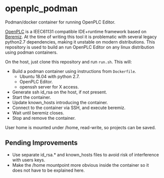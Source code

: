 # openplc_podman
Podman/docker container for running OpenPLC Editor.

[OpenPLC](https://openplcproject.com/) is a IEEC61131 compatible IDE+runtime framework based on [Beremiz](https://beremiz.org/). At the time of writing
this tool it is problematic with several legacy python2.7 dependencies, making it unstable on modern distributions. This repository is used to build an run  OpenPLC Editor on any linux distribution using podman containers.

On the host, just clone this repository and run `run.sh`. This will:
* Build a podman container using instructions from `Dockerfile`.
  * Ubuntu 18.04 with python 2.7.
  * OpenPLC Editor.
  * openssh server for X access.
* Generate ssh id_rsa on the host, if not present.
* Start the container.
* Update known_hosts introducing the container.
* Connect to the container via SSH, and execute beremiz.
* Wait until beremiz closes.
* Stop and remove the container.

User home is mounted under /home, read-write, so projects can be saved.

## Pending Improvements
* Use separate id_rsa.* and known_hosts files to avoid risk of interference with users keys.
* Make the /home mountpoint more obvious inside the container so it does not have to be explained here.
